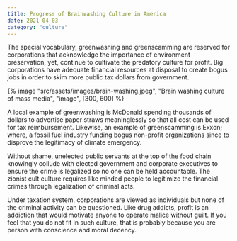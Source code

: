```yaml
---
title: Progress of Brainwashing Culture in America
date: 2021-04-03
category: "culture"
---
```


The special vocabulary, greenwashing and greenscamming are reserved for corporations that acknowledge the importance of environment preservation, yet, continue to cultivate the predatory culture for profit. Big corporations have adequate financial resources at disposal to create bogus jobs in order to skim more public tax dollars from government.

<!-- excerpt -->

{% image "src/assets/images/brain-washing.jpeg", "Brain washing culture of mass media", "image", [300, 600] %}

A local example of greenwashing is McDonald spending thousands of dollars to advertise paper straws meaninglessly so that all cost can be used for tax reimbursement. Likewise, an example of greenscamming is Exxon; where, a fossil fuel industry funding bogus non-profit organizations since to disprove the legitimacy of climate emergency.

Without shame, unelected public servants at the top of the food chain knowingly collude with elected government and corporate executives to ensure the crime is legalized so no one can be held accountable. The zionist cult culture requires like minded people to legitimize the financial crimes through legalization of criminal acts.

Under taxation system, corporations are viewed as individuals but none of the criminal activity can be questioned. Like drug addicts, profit is an addiction that would motivate anyone to operate malice without guilt. If you feel that you do not fit in such culture, that is probably because you are person with conscience and moral decency.
